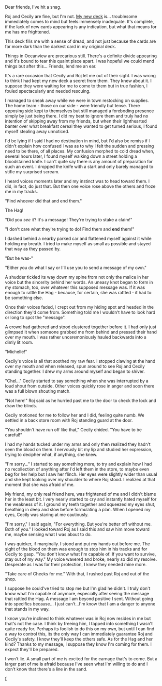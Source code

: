 Dear friends, I've hit a snag. 

Roj and Cecily are fine, but I'm not.  [My new deck](https://www.reddit.com/r/nosleep/comments/v1u5x8/confessions_of_a_tarot_card_reader_blaze_of_glory/) is... troublesome immediately comes to mind but feels immensely inadequate.  It's complete, if the lack of new cards appearing is any indication, but what that means for me has me frightened. 

This deck fills me with a sense of dread, and not just because the cards are far more dark than the darkest card in my original deck. 

Things in Oceanview are precarious still. There's a definite divide appearing and it's bound to tear this quaint place apart. I was hopeful we could mend things but after this... Friends, lend me an ear. 

It's a rare occasion that Cecily and Roj let me out of their sight. I was wrong to think I had kept my new deck a secret from them.  They knew about it. I suppose they were waiting for me to come to them but in true fashion, I fouled spectacularly and needed rescuing. 

I managed to sneak away while we were in town restocking on supplies.  The home team - those on our side - were friendly but tense.  There opposing side kept to themselves but still managed a foreboding presence simply by just being there. I did my best to ignore them and truly had no intention of skipping away from my friends, but when their lighthearted banter over what breakfast cereal they wanted to get turned serious, I found myself stealing away unnoticed. 

I'd be lying if I said I had no destination in mind, but I'd also be remiss if I didn't explain how confused I was as to why I felt the sudden and pressing need to be there, of all places.  My confusion morphed to cold dread when, several hours later, I found myself walking down a street holding a bloodstained knife. I can't quite say there is any amount of preparation for such an event.  I dropped the knife with a start and only barely managed to stifle my surprised scream. 

I heard voices moments later and my instinct was to head toward them. I did, in fact, do just that. But then one voice rose above the others and froze me in my tracks. 

"Find whoever did that and end them."

The Hag!

"Did you *see* it?  It's a message!  They're trying to stake a claim!"

"I don't care what they're trying to do!  Find them and **end** them!"

I dashed behind a nearby parked car and flattened myself against it while holding my breath.  I tried to make myself as small as possible and stayed that way as they passed by.

"But he was-"

"Either you do what I say or I'll use you to send a message of my own."

A shudder tickled its way down my spine from not only the malice in her voice but the sincerity behind her words.  An uneasy knot began to form in my stomach, too, over whatever this supposed message was.  If it was enough to rattle the Hag - because, for certain, she was rattled - it had to be something else.

Once their voices faded, I crept out from my hiding spot and headed in the direction they'd come from.  Something told me I wouldn't have to look hard or long to spot the "message".

A crowd had gathered and stood clustered together before it.  I had only just glimpsed it when someone grabbed me from behind and pressed their hand over my mouth.  I was rather unceremoniously hauled backwards into a dimly lit room.

"Michelle!"

Cecily's voice is all that soothed my raw fear.  I stopped clawing at the hand over my mouth and when released, spun around to see Roj and Cecily standing together.  I drew my arms around myself and began to shiver.

"Chel..."  Cecily started to say something when she was interrupted by a loud shout from outside.  Other voices quickly rose in anger and soon there was a full blown shouting match.

"Not here!" Roj said as he hurried past me to the door to check the lock and draw the blinds.  

Cecily motioned for me to follow her and I did, feeling quite numb.  We settled in a back store room with Roj standing guard at the door.

"You shouldn't have run off like that," Cecily chided.  "You have to be careful!"

I had my hands tucked under my arms and only then realized they hadn't seen the blood on them.  I nervously bit my lip and studied her expression, trying to decipher what, if anything, she knew.

"I'm sorry..."  I started to say something more, to try and explain how I had no recollection of anything after I'd left them in the store, to maybe even beg for her help but I saw her flinch.  Her eyes were slightly wider than usual and she kept looking over my shoulder to where Roj stood.  I realized at that moment that she was afraid of me.

My friend, my only real friend here, was frightened of me and I didn't blame her in the least bit.  I very nearly started to cry and instantly hated myself for the weakness of it.  I ground my teeth together and squeezed my eyes shut, breathing in deep and slow before formulating a plan.  When I opened my eyes, Cecily was staring at me cautiously.

"I'm sorry," I said again, "For everything.  But you're better off without me.  Both of you."  I looked toward Roj as I said this and saw him move toward me, maybe sensing what I was about to do.

I was quicker, if marginally.  I stood and put my hands out before me.  The sight of the blood on them was enough to stop him in his tracks and for Cecily to gasp.  "You don't know what I'm capable of.  If you want to survive, stay out of my way."  My voice wavered and broke, nearly so did my resolve.  Desperate as I was for their protection, I knew they needed mine more.

"Take care of Cheeks for me."  With that, I rushed past Roj and out of the shop.  

I suppose he could've tried to stop me but I'm glad he didn't.  I truly don't know what I'm capable of anymore, especially after seeing the message that rattled the Hag.  A message I am beyond positive I sent.  Without going into specifics because... I just can't...I'm know that I am a danger to anyone that stands in my way.

I know you're inclined to think whatever was in Roj now resides in me but that's not the case.  I think by freeing him, I tapped into something I wasn't quite ready for.  Perhaps its foolish to do this on my own, but until I can find a way to control this, its the only way I can immediately guarantee Roj and Cecily's safety.  I know they'll keep the others safe.  As for the Hag and her kind?  Thanks to my message, I suppose they know I'm coming for them.  I expect they'll be prepared.

I won't lie.  A small part of me is excited for the carnage that's to come.  But a larger part of me is afraid because I've seen what I'm willing to do and I don't know that there's a line in the sand.

[f](https://www.reddit.com/r/forehveree/comments/t16wl6/about_me/)